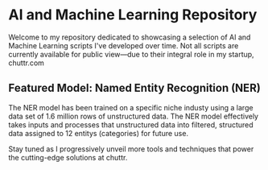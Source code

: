 # AI and Machine Learning Repository

Welcome to my repository dedicated to showcasing a selection of AI and Machine Learning scripts I've developed over time. Not all scripts are currently available for public view—due to their integral role in my startup, chuttr.com

## Featured Model: Named Entity Recognition (NER)

The NER model has been trained on a specific niche industy using a large data set of 1.6 million rows of unstructured data. The NER model effectively takes inputs and processes that unstructured data into filtered, structured data assigned to 12 entitys (categories) for future use. 

Stay tuned as I progressively unveil more tools and techniques that power the cutting-edge solutions at chuttr.
